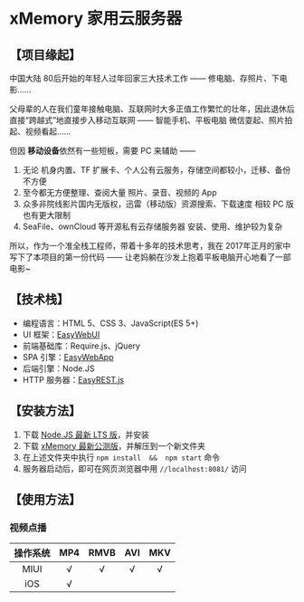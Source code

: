 # xMemory 家用云服务器


## 【项目缘起】

中国大陆 80后开始的年轻人过年回家三大技术工作 —— 修电脑、存照片、下电影……

父母辈的人在我们童年接触电脑、互联网时大多正值工作繁忙的壮年，因此退休后直接“跨越式”地直接步入移动互联网 —— 智能手机、平板电脑 微信耍起、照片拍起、视频看起……

但因 **移动设备**依然有一些短板，需要 PC 来辅助 ——

 1. 无论 机身内置、TF 扩展卡、个人公有云服务，存储空间都较小，迁移、备份不方便
 2. 至今都无方便整理、查阅大量 照片、录音、视频的 App
 3. 众多非院线影片国内无版权，迅雷（移动版）资源搜索、下载速度 相较 PC 版也有更大限制
 4. SeaFile、ownCloud 等开源私有云存储服务器 安装、使用、维护较为复杂

所以，作为一个准全栈工程师，带着十多年的技术思考，我在 2017年正月的家中写下了本项目的第一份代码 —— 让老妈躺在沙发上抱着平板电脑开心地看了一部电影~


## 【技术栈】

 - 编程语言：HTML 5、CSS 3、JavaScript(ES 5+)
 - UI 框架：[EasyWebUI](//git.oschina.net/Tech_Query/EasyWebUI)
 - 前端基础库：Require.js、jQuery
 - SPA 引擎：[EasyWebApp](//git.oschina.net/Tech_Query/EasyWebApp/tree/String_Template)
 - 后端引擎：Node.JS
 - HTTP 服务器：[EasyREST.js](//git.oschina.net/Tech_Query/EasyREST.js)


## 【安装方法】

 1. 下载 [Node.JS 最新 LTS 版](https://nodejs.org/zh-cn/)，并安装
 2. 下载 [xMemory 最新公测版](https://github.com/TechQuery/xMemory/archive/master.zip)，并解压到一个新文件夹
 3. 在上述文件夹中执行 `npm install  &&  npm start` 命令
 4. 服务器启动后，即可在网页浏览器中用 `//localhost:8081/` 访问


## 【使用方法】

### 视频点播

| 操作系统 | MP4 | RMVB | AVI | MKV |
|:-------:|:---:|:----:|:---:|:---:|
| MIUI    | √   | √    | √   | √   |
| iOS     | √   |      |     |     |